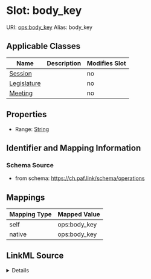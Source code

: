 

# Slot: body_key 



URI: [ops:body_key](https://ch.paf.link/schema/operations/body_key)
Alias: body_key

<!-- no inheritance hierarchy -->





## Applicable Classes

| Name | Description | Modifies Slot |
| --- | --- | --- |
| [Session](Session.md) |  |  no  |
| [Legislature](Legislature.md) |  |  no  |
| [Meeting](Meeting.md) |  |  no  |







## Properties

* Range: [String](String.md)





## Identifier and Mapping Information







### Schema Source


* from schema: https://ch.paf.link/schema/operations




## Mappings

| Mapping Type | Mapped Value |
| ---  | ---  |
| self | ops:body_key |
| native | ops:body_key |




## LinkML Source

<details>
```yaml
name: body_key
from_schema: https://ch.paf.link/schema/operations
rank: 1000
alias: body_key
domain_of:
- Legislature
- Session
- Meeting
range: string

```
</details>